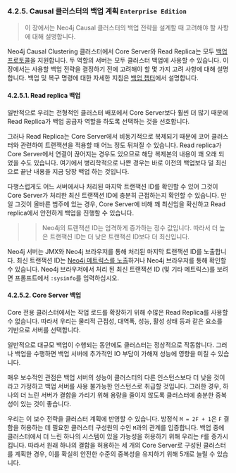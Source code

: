 ### 4.2.5. Causal 클러스터의 백업 계획 `Enterprise Edition`
> 이 장에서는 Neo4j Causal 클러스터의 백업 전략을 설계할 때 고려해야 할 사항에 대해 설명합니다.

Neo4j Causal Clustering 클러스터에서 Core Server와 Read Replica는 모두 [백업 프로토콜](./lifecycle.md#backup-protocol)을 지원합니다. 두 역할의 서버는 모두 클러스터 백업에 사용할 수 있습니다. 이 장에서는 사용할 백업 전략을 결정하기 전에 고려해야 할 몇 가지 고려 사항에 대해 설명합니다. 백업 및 복구 명령에 대한 자세한 지침은 [백업 챕터](/backup.md)에서 설명합니다.

#### 4.2.5.1. Read replica 백업
일반적으로 우리는 전형적인 클러스터 배포에서 Core Server보다 훨씬 더 많기 때문에 Read Replica가 백업 공급자 역할을 하도록 선택하는 것을 선호합니다.

그러나 Read Replica는 Core Server에서 비동기적으로 복제되기 때문에 코어 클러스터와 관련하여 트랜잭션을 적용할 때 어느 정도 뒤처질 수 있습니다. Read replica가 Core Server에서 연결이 끊어지는 경우도 있으므로 해당 복제본의 내용이 꽤 오래 되었을 수도 있습니다. 여기에서 병리학적으로 나쁜 경우는 바로 이전의 백업보다 덜 최신으로 끝난 내용을 지금 당장 백업 하는 것입니다.

다행스럽게도 어느 서버에서나 처리된 마지막 트랜잭션 ID를 확인할 수 있어 그것이 Core Server가 처리한 최신 트랜잭션 ID에 충분히 근접하는지 확인할 수 있습니다. 만일 그것이 올바른 범주에 있는 경우, Core Server에 비해 꽤 최신임을 확신하고 Read replica에서 안전하게 백업을 진행할 수 있습니다.

>> Neo4j의 트랜잭션 ID는 엄격하게 증가하는 정수 값입니다. 따라서 더 높은 트랜잭션 ID는 더 낮은 트랜잭션 ID보다 더 최신입니다.

Neo4j 서버는 JMX와 Neo4j 브라우저를 통해 처리된 마지막 트랜잭션 ID를 노출합니다. 최신 트랜잭션 ID는 [Neo4j 메트릭스를 노출](https://neo4j.com/docs/operations-manual/3.3/monitoring/metrics/reference/#causal-clustering-metrics)하거나 Neo4j 브라우저를 통해 확인할 수 있습니다. Neo4j 브라우저에서 처리 된 최신 트랜잭션 ID (및 기타 메트릭스)를 보려면 프롬프트에서 `:sysinfo`를 입력하십시오.

#### 4.2.5.2. Core Server 백업
Core 전용 클러스터에서는 작업 로드를 확장하기 위해 수많은 Read Replica를 사용할 수 없습니다. 따라서 우리는 물리적 근접성, 대역폭, 성능, 활성 상태 등과 같은 요소를 기반으로 서버를 선택합니다.

일반적으로 대규모 백업이 수행되는 동안에도 클러스터는 정상적으로 작동합니다. 그러나 백업을 수행하면 백업 서버에 추가적인 IO 부담이 가해져 성능에 영향을 미칠 수 있습니다.

매우 보수적인 관점은 백업 서버의 성능이 클러스터의 다른 인스턴스보다 더 낮을 것이라고 가정하고 백업 서버를 사용 불가능한 인스턴스로 취급할 것입니다. 그러한 경우, 하나의 더 느린 서버가 결함을 가리기 위해 용량을 줄이지 않도록 클러스터에 충분한 중복성이 있는 것이 좋습니다.

우리는 이 보수 전략을 클러스터 계획에 반영할 수 있습니다. 방정식 `M = 2F + 1`은 `F` 결함을 허용하는 데 필요한 클러스터 구성원의 수인 `M`과의 관계를 입증합니다. 백업 중에 클러스터에서 더 느린 하나의 시스템이 있을 가능성을 허용하기 위해 우리는 `F`를 증가시킵니다. 따라서 원래 하나의 결함을 허용하는 세 개의 Core Server로 구성된 클러스터를 계획한 경우, 이를 확실히 안전한 수준의 중복성을 유지하기 위해 5개로 늘릴 수 있습니다.
